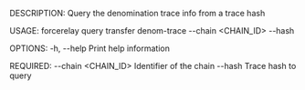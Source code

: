 DESCRIPTION:
Query the denomination trace info from a trace hash

USAGE:
    forcerelay query transfer denom-trace --chain <CHAIN_ID> --hash <HASH>

OPTIONS:
    -h, --help    Print help information

REQUIRED:
        --chain <CHAIN_ID>    Identifier of the chain
        --hash <HASH>         Trace hash to query

